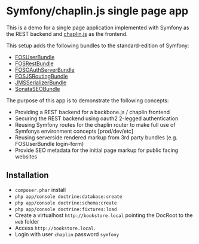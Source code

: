 Symfony/chaplin.js single page app
==================================

This is a demo for a single page application implemented
with Symfony as the REST backend and [chaplin.js](https://github.com/chaplinjs/chaplin)
as the frontend.

This setup adds the following bundles to the standard-edition of Symfony:

- [FOSUserBundle](https://github.com/FriendsOfSymfony/FOSUserBundle)
- [FOSRestBundle](https://github.com/FriendsOfSymfony/FOSRestBundle)
- [FOSOAuthServerBundle](https://github.com/FriendsOfSymfony/FOSOAuthServerBundle)
- [FOSJSRoutingBundle](https://github.com/FriendsOfSymfony/FOSJsRoutingBundle)
- [JMSSerializerBundle](https://github.com/schmittjoh/JMSSerializerBundle)
- [SonataSEOBundle](https://github.com/sonata-project/SonataSeoBundle)


The purpose of this app is to demonstrate the following concepts:

- Providing a REST backend for a backbone.js / chaplin frontend
- Securing the REST backend using oauth2 2-legged authentication
- Reusing Symfony routes for the chaplin router to make full use of Symfonys environment concepts [prod/dev/etc]
- Reusing serverside rendered markup from 3rd party bundles (e.g. FOSUserBundle login-form)
- Provide SEO metadata for the initial page markup for public facing websites


## Installation

- `composer.phar` install
- `php app/console doctrine:database:create`
- `php app/console doctrine:schema:create`
- `php app/console doctrine:fixtures:load`
- Create a virtualhost `http://bookstore.local` pointing the DocRoot to the `web` folder
- Access `http://bookstore.local`.
- Login with user `chaplin` password `symfony`

